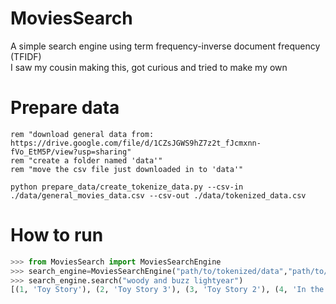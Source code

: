 # MoviesSearch
A simple search engine using term frequency-inverse document frequency (TFIDF)<br />
I saw my cousin making this, got curious and tried to make my own

# Prepare data
  ```
  rem "download general data from:  https://drive.google.com/file/d/1CZsJGWS9hZ7z2t_fJcmxnn-fVo_EtM5P/view?usp=sharing"
  rem "create a folder named 'data'"
  rem "move the csv file just downloaded in to 'data'"
  
  python prepare_data/create_tokenize_data.py --csv-in ./data/general_movies_data.csv --csv-out ./data/tokenized_data.csv
  ```

# How to run
```python
>>> from MoviesSearch import MoviesSearchEngine
>>> search_engine=MoviesSearchEngine("path/to/tokenized/data","path/to/general/data")
>>> search_engine.search("woody and buzz lightyear")
[(1, 'Toy Story'), (2, 'Toy Story 3'), (3, 'Toy Story 2'), (4, 'In the Shadow of the Moon'), (5, 'For Your Consideration')]
```
